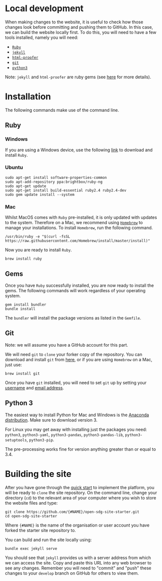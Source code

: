 # Local development

When making changes to the website, it is useful to check how those changes look before committing and pushing them to GitHub. In this case, we can build the website locally first. To do this, you will need to have a few tools installed, namely you will need:

* [`Ruby`](https://www.ruby-lang.org/en/downloads/)
* [`jekyll`](https://jekyllrb.com/docs/installation/)
* [`html-proofer`](https://github.com/gjtorikian/html-proofer)
* [`git`](https://git-scm.com/)
* [`python3`](https://www.anaconda.com/download/)

Note: `jekyll` and `html-proofer` are ruby gems (see [here](http://guides.rubygems.org/what-is-a-gem/) for more details).

# Installation

The following commands make use of the command line.

## Ruby

### Windows

If you are using a Windows device, use the following [link](https://www.ruby-lang.org/en/downloads/) to download and install `Ruby`.

### Ubuntu

```
sudo apt-get install software-properties-common
sudo apt-add-repository ppa:brightbox/ruby-ng
sudo apt-get update
sudo apt-get install build-essential ruby2.4 ruby2.4-dev
sudo gem update install --system
```

### Mac

Whilst MacOS comes with `Ruby` pre-installed, it is only updated with updates to the system. Therefore on a Mac, we recommend using [`Homebrew`](https://brew.sh/) to manage your installations. To install `Homebrew`, run the following command.

```
/usr/bin/ruby -e "$(curl -fsSL https://raw.githubusercontent.com/Homebrew/install/master/install)"
```

Now you are ready to install `Ruby`.

```
brew install ruby
```

## Gems

Once you have `Ruby` successfully installed, you are now ready to install the gems. The following commands will work regardless of your operating system.

```
gem install bundler
bundle install
```

The `bundler` will install the package versions as listed in the `Gemfile`.

## Git

Note: we will assume you have a GitHub account for this part.

We will need `git` to `clone` your forker copy of the repository. You can download and install `git` from [here](https://git-scm.com/downloads), or if you are using `Homebrew` on a Mac, just use:

```
brew install git
```

Once you have `git` installed, you will need to set `git` up by setting your [username](https://help.github.com/articles/setting-your-username-in-git/) and [email address](https://help.github.com/articles/setting-your-email-in-git/).

## Python 3

The easiest way to install Python for Mac and Windows is the [Anaconda distribution](https://www.anaconda.com/download/). Make sure to download version 3.

For Linux you may get away with installing just the packages you need: `python3`, `python3-yaml`, `python3-pandas`, `python3-pandas-lib`, `python3-setuptools`, `python3-pip`.

The pre-processing works fine for version anything greater than or equal to 3.4.

# Building the site

After you have gone through the [quick start](https://open-sdg.readthedocs.io/en/latest/quick-start/) to implement the platform, you will be ready to `clone` the site repository. On the command line, change your directory (`cd`) to the relevant area of your computer where you wish to store the website files and type:

```
git clone https://github.com/{#NAME}/open-sdg-site-starter.git
cd open-sdg-site-starter
```

Where `{#NAME}` is the name of the organisation or user account you have forked the starter site repository to.

You can build and run the site locally using:

```
bundle exec jekyll serve
```

You should see that `jekyll` provides us with a server address from which we can access the site. Copy and paste this URL into any web browser to see any changes. Remember you will need to "commit" and "push" these changes to your `develop` branch on GitHub for others to view them.
